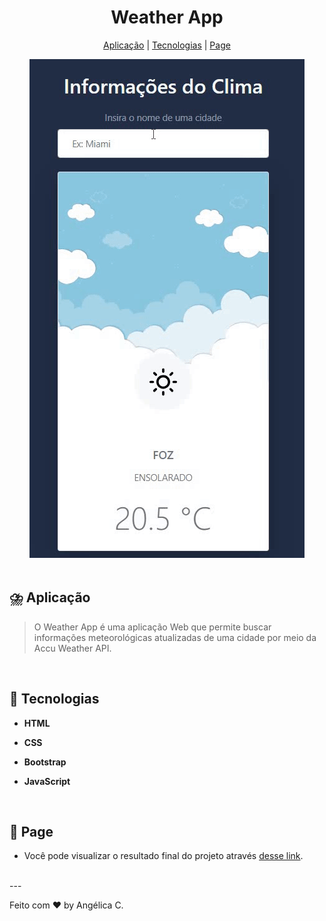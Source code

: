 <h1 align="center">Weather App</h1>

<p align="center">
  <a href="#-aplicação">Aplicação</a>  | 
  <a href="#-tecnologias">Tecnologias</a>   |   
  <a href="#-page">Page</a>   
  </p>

<div align="center">
  <a href="#" target="_blank">
    <img src="weather-app.gif"> 
  </a>   
</div>

</div><br>



## ⛈️ Aplicação

> O Weather App é uma aplicação Web que permite buscar informações meteorológicas atualizadas de uma cidade por meio da Accu Weather API. 
<br>

## 🚀 Tecnologias

- **HTML**

- **CSS**

- **Bootstrap**

- **JavaScript**
  
  <br>

## 🔖 Page

- Você pode visualizar o resultado final do projeto através [desse link](https://angelicacamp.github.io/weather-app/).

<br>
---

Feito com ♥ by Angélica C.
